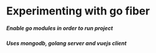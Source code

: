 # Experimenting with go fiber 
##### Enable go modules in order to run project
##### Uses mongodb, golang server and vuejs client
